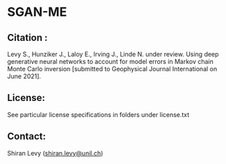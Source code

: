 # SGAN-ME

## Citation :

Levy S., Hunziker J., Laloy E., Irving J., Linde N. under review. Using deep generative neural networks to account for model errors in Markov chain Monte Carlo inversion [submitted to Geophysical Journal International on June 2021].

## License:

See particular license specifications in folders under license.txt

## Contact:

Shiran Levy (shiran.levy@unil.ch)
